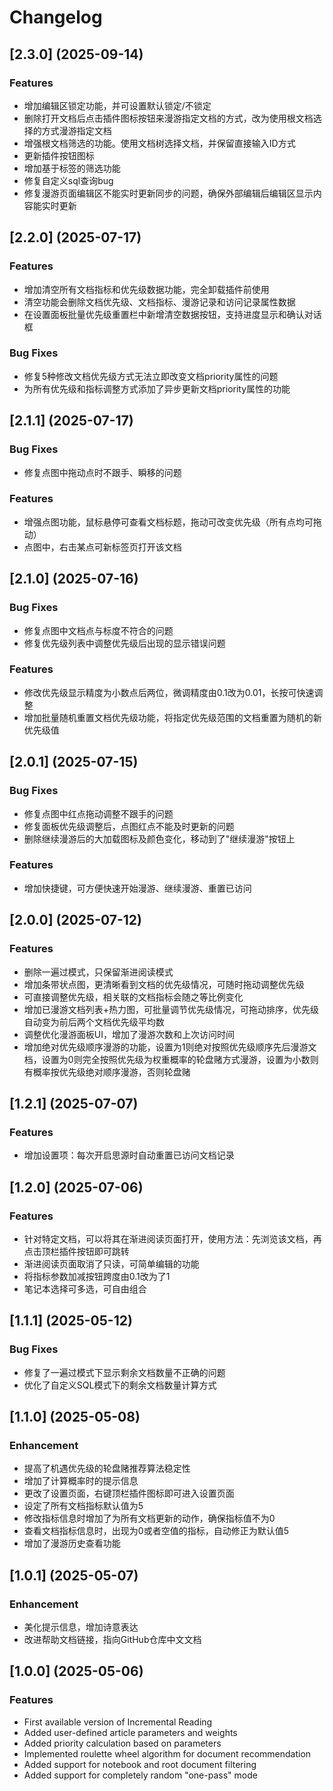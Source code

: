 # Changelog

## [2.3.0] (2025-09-14)

### Features
* 增加编辑区锁定功能，并可设置默认锁定/不锁定
* 删除打开文档后点击插件图标按钮来漫游指定文档的方式，改为使用根文档选择的方式漫游指定文档
* 增强根文档筛选的功能。使用文档树选择文档，并保留直接输入ID方式
* 更新插件按钮图标
* 增加基于标签的筛选功能
* 修复自定义sql查询bug
* 修复漫游页面编辑区不能实时更新同步的问题，确保外部编辑后编辑区显示内容能实时更新

## [2.2.0] (2025-07-17)

### Features
* 增加清空所有文档指标和优先级数据功能，完全卸载插件前使用
* 清空功能会删除文档优先级、文档指标、漫游记录和访问记录属性数据
* 在设置面板批量优先级重置栏中新增清空数据按钮，支持进度显示和确认对话框

### Bug Fixes
* 修复5种修改文档优先级方式无法立即改变文档priority属性的问题
* 为所有优先级和指标调整方式添加了异步更新文档priority属性的功能

## [2.1.1] (2025-07-17)

### Bug Fixes
* 修复点图中拖动点时不跟手、瞬移的问题

### Features
* 增强点图功能，鼠标悬停可查看文档标题，拖动可改变优先级（所有点均可拖动）
* 点图中，右击某点可新标签页打开该文档

## [2.1.0] (2025-07-16)

### Bug Fixes
* 修复点图中文档点与标度不符合的问题
* 修复优先级列表中调整优先级后出现的显示错误问题

### Features
* 修改优先级显示精度为小数点后两位，微调精度由0.1改为0.01，长按可快速调整
* 增加批量随机重置文档优先级功能，将指定优先级范围的文档重置为随机的新优先级值

## [2.0.1] (2025-07-15)

### Bug Fixes
* 修复点图中红点拖动调整不跟手的问题
* 修复面板优先级调整后，点图红点不能及时更新的问题
* 删除继续漫游后的大加载图标及颜色变化，移动到了"继续漫游"按钮上

### Features
* 增加快捷键，可方便快速开始漫游、继续漫游、重置已访问

## [2.0.0] (2025-07-12)

### Features
* 删除一遍过模式，只保留渐进阅读模式
* 增加条带状点图，更清晰看到文档的优先级情况，可随时拖动调整优先级
* 可直接调整优先级，相关联的文档指标会随之等比例变化
* 增加已漫游文档列表+热力图，可批量调节优先级情况，可拖动排序，优先级自动变为前后两个文档优先级平均数
* 调整优化漫游面板UI，增加了漫游次数和上次访问时间
* 增加绝对优先级顺序漫游的功能，设置为1则绝对按照优先级顺序先后漫游文档，设置为0则完全按照优先级为权重概率的轮盘赌方式漫游，设置为小数则有概率按优先级绝对顺序漫游，否则轮盘赌

## [1.2.1] (2025-07-07)

### Features
* 增加设置项：每次开启思源时自动重置已访问文档记录

## [1.2.0] (2025-07-06)

### Features
* 针对特定文档，可以将其在渐进阅读页面打开，使用方法：先浏览该文档，再点击顶栏插件按钮即可跳转
* 渐进阅读页面取消了只读，可简单编辑的功能
* 将指标参数加减按钮跨度由0.1改为了1
* 笔记本选择可多选，可自由组合

## [1.1.1] (2025-05-12)

### Bug Fixes
* 修复了一遍过模式下显示剩余文档数量不正确的问题
* 优化了自定义SQL模式下的剩余文档数量计算方式

## [1.1.0] (2025-05-08)

### Enhancement
* 提高了机遇优先级的轮盘赌推荐算法稳定性
* 增加了计算概率时的提示信息
* 更改了设置页面，右键顶栏插件图标即可进入设置页面
* 设定了所有文档指标默认值为5
* 修改指标信息时增加了为所有文档更新的动作，确保指标值不为0
* 查看文档指标信息时，出现为0或者空值的指标，自动修正为默认值5
* 增加了漫游历史查看功能

## [1.0.1] (2025-05-07)

### Enhancement
* 美化提示信息，增加诗意表达
* 改进帮助文档链接，指向GitHub仓库中文文档

## [1.0.0] (2025-05-06)

### Features
* First available version of Incremental Reading
* Added user-defined article parameters and weights
* Added priority calculation based on parameters
* Implemented roulette wheel algorithm for document recommendation
* Added support for notebook and root document filtering
* Added support for completely random "one-pass" mode
